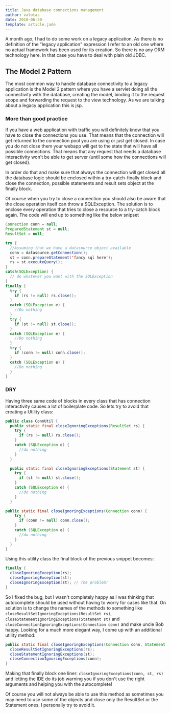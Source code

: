 ```yaml
---
title: Java database connections management
author: valotas
date: 2010-06-30
template: article.jade
---
```


A month ago, I had to do some work on a legacy application. As there is no definition of the "legacy application" expression I refer to an old one where no actual framework has been used for its creation. So there is no any ORM technology here. In that case you have to deal with plain old JDBC.

## The Model 2 Pattern

The most common way to handle database connectivity to a legacy application is the Model 2 pattern where you have a servlet doing all the connectivity with the database, creating the model, binding it to the request scope and forwarding the request to the view technology. As we are talking about a legacy application this is jsp.

### More than good practice

If you have a web application with traffic you will definitely know that you have to close the connections you use. That means that the connection will get returned to the connection pool you are using or just get closed. In case you do not close them your webapp will get to the state that will have all possible connections. That means that any request that needs a database interactivity won't be able to get server (until some how the connections will get closed).

In order do that and make sure that always the connection will get closed all the database logic should be enclosed within a try-catch-finally block and close the connection, possible statements and result sets object at the finally block.

Of course when you try to close a connection you should also be aware that the close operation itself can throw a SQLException. The solution is to enclose every operation that tries to close a resource to a try-catch block again. The code will end up to something like the below snipset

```java
Connection conn = null;
PreparedStatement st = null;
ResultSet = null;

try {
  //Assuming that we have a datasource object available
  conn = datasource.getConnection();
  st = conn.prepareStatement('fancy sql here');
  rs = st.executeQuery();
}
catch(SQLException) {
  // do whatever you want with the SQLException
}
finally {
  try {
    if (rs != null) rs.close();
  }
  catch (SQLException e) {
    //Do nothing
  }
  try {
    if (st != null) st.close();
  }
  catch (SQLException e) {
    //Do nothing
  }
  try {
    if (conn != null) conn.close();
  }
  catch (SQLException e) {
    //Do nothing
  }
}
```

### DRY

Having three same code of blocks in every class that has connection interactivity causes a lot of boilerplate code. So lets try to avoid that creating a Utility class:

```java
public class ConnUtil {
  public static final closeIgnoringExceptions(ResultSet rs) {
    try {
      if (rs != null) rs.close();
    }
    catch (SQLException e) {
      //do nothing
    }
  }

  public static final closeIgnoringExceptions(Statement st) {
    try {
      if (st != null) st.close();
    }
    catch (SQLException e) {
      //do nothing
    }
  }

public static final closeIgnoringExceptions(Connection conn) {
    try {
      if (conn != null) conn.close();
    }
    catch (SQLException e) {
      //do nothing
    }
  }
}
```

Using this utility class the final block of the previous snippet becomes:

```java
finally {
  closeIgnoringException(rs);
  closeIgnoringException(st);
  closeIgnoringException(st); // The problem!
}
```

So I fixed the bug, but I wasn't completely happy as I was thinking that autocomplete should be used without having to worry for cases like that. On solution is to change the names of the methods to something like `closeResultSetIgnoringExceptions(ResultSet rs)`, `closeStatementIgnoringExceptions(Statement st)` and `closeConnectionIgnoringExceptions(Connection conn)` and make uncle Bob happy. Looking for a much more elegant way, I come up with an additional utility method:

```java
public static final closeIgnoringExceptions(Connection conn, Statement st, ResultSet rs) {
  closeResultSetIgnoringExceptions(rs);
  closeStatementIgnoringExceptions(st);
  closeConnectionIgnoringExceptions(conn);
}
```

Making that finally block one liner: `closeIgnoringExceptions(conn, st, rs)` and letting the IDE do its job warning you if you don't use the right arguments and helping you with the autocomplete!

Of course you will not always be able to use this method as sometimes you may need to use some of the objects and close only the ResultSet or the Statement ones. I personally try to avoid it.

